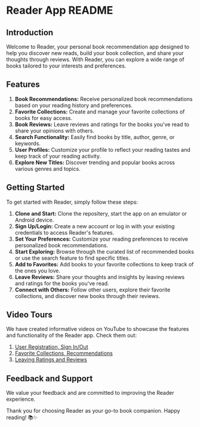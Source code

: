# Reader App README

## Introduction
Welcome to Reader, your personal book recommendation app designed to help you discover new reads, build your book collection, and share your thoughts through reviews. With Reader, you can explore a wide range of books tailored to your interests and preferences.

## Features
1. **Book Recommendations:** Receive personalized book recommendations based on your reading history and preferences.
2. **Favorite Collections:** Create and manage your favorite collections of books for easy access.
3. **Book Reviews:** Leave reviews and ratings for the books you've read to share your opinions with others.
4. **Search Functionality:** Easily find books by title, author, genre, or keywords.
5. **User Profiles:** Customize your profile to reflect your reading tastes and keep track of your reading activity.
6. **Explore New Titles:** Discover trending and popular books across various genres and topics.

## Getting Started
To get started with Reader, simply follow these steps:

1. **Clone and Start:** Clone the repositery, start the app on an emulator or Android device.
2. **Sign Up/Login:** Create a new account or log in with your existing credentials to access Reader's features.
3. **Set Your Preferences:** Customize your reading preferences to receive personalized book recommendations.
4. **Start Exploring:** Browse through the curated list of recommended books or use the search feature to find specific titles.
5. **Add to Favorites:** Add books to your favorite collections to keep track of the ones you love.
6. **Leave Reviews:** Share your thoughts and insights by leaving reviews and ratings for the books you've read.
7. **Connect with Others:** Follow other users, explore their favorite collections, and discover new books through their reviews.

## Video Tours
We have created informative videos on YouTube to showcase the features and functionality of the Reader app. Check them out:
1. [User Registration, Sign In/Out](https://youtu.be/cmbHhnp3qJA)
2. [Favorite Collections, Recommendations](https://youtu.be/s6CqWdi9Lzk)
3. [Leaving Ratings and Reviews](https://www.youtube.com/watch?v=OEiWe4l3h0U)

## Feedback and Support
We value your feedback and are committed to improving the Reader experience.

Thank you for choosing Reader as your go-to book companion. Happy reading! 📚✨
